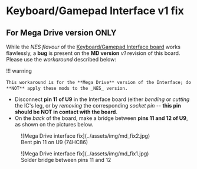 # Keyboard/Gamepad Interface v1 fix

## For Mega Drive version ONLY

While the _NES flavour_ of the [Keyboard/Gamepad Interface board](keyboard.md) works flawlessly, a **bug** is present on the **MD version** _v1_ revision of this board. Please use the _workaround_ described below:

!!! warning

	This workaround is for the **Mega Drive** version of the Interface; do **NOT** apply these mods to the _NES_ version.

* Disconnect **pin 11 of U9** in the Interface board (either _bending_ or _cutting_ the IC's leg, or by _removing_ the corresponding _socket pin_ -- **this pin should be NOT in contact with the board**.
* On the _back_ of the board, make a bridge between **pins 11 and 12 of U9**, as shown on the pictures below.

<figure markdown>
![Mega Drive interface fix](../assets/img/md_fix2.jpg)
<figcaption>Bent pin 11 on U9 (74HC86)</figcaption>
</figure>
<figure markdown>
![Mega Drive interface fix](../assets/img/md_fix1.jpg)
<figcaption>Solder bridge between pins 11 and 12</figcaption>
</figure>
